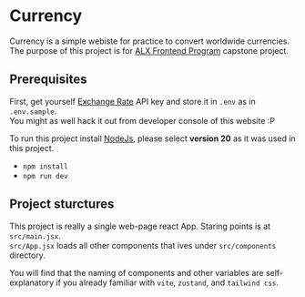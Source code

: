 # Currency

Currency is a simple webiste for practice to convert worldwide currencies.
The purpose of this project is for [ALX Frontend Program](https://www.alxafrica.com/programme/front-end-web-development/) capstone project.

## Prerequisites

First, get yourself [Exchange Rate](https://www.exchangerate-api.com/) API key and store it in `.env` as in `.env.sample`.<br/>
You might as well hack it out from developer console of this website :P

To run this project install [NodeJs](https://nodejs.org/en/download), please select **version 20** as it was used in this project.

- `npm install`
- `npm run dev`

## Project sturctures

This project is really a single web-page react App. Staring points is at `src/main.jsx`.<br/>
`src/App.jsx` loads all other components that ives under `src/components` directory.

You will find that the naming of components and other variables are self-explanatory if you already familiar with `vite`, `zustand`, and `tailwind css`.
